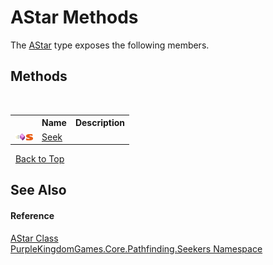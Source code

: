 # AStar Methods
 

The <a href="T_PurpleKingdomGames_Core_Pathfinding_Seekers_AStar">AStar</a> type exposes the following members.


## Methods
&nbsp;<table><tr><th></th><th>Name</th><th>Description</th></tr><tr><td>![Public method](media/pubmethod.gif "Public method")![Static member](media/static.gif "Static member")</td><td><a href="M_PurpleKingdomGames_Core_Pathfinding_Seekers_AStar_Seek">Seek</a></td><td /></tr></table>&nbsp;
<a href="#astar-methods">Back to Top</a>

## See Also


#### Reference
<a href="T_PurpleKingdomGames_Core_Pathfinding_Seekers_AStar">AStar Class</a><br /><a href="N_PurpleKingdomGames_Core_Pathfinding_Seekers">PurpleKingdomGames.Core.Pathfinding.Seekers Namespace</a><br />